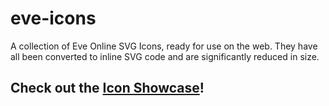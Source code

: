 # eve-icons

A collection of Eve Online SVG Icons, ready for use on the web. They have all been converted to inline SVG code and are significantly reduced in size.

## Check out the [Icon Showcase](https://phobiacide.github.io/eve-icons/)!
